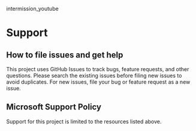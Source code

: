 intermission_youtube
# Support

## How to file issues and get help

This project uses GitHub Issues to track bugs, feature requests, and other questions.
Please search the existing issues before filing new issues to avoid duplicates.
For new issues, file your bug or feature request as a new issue.

## Microsoft Support Policy

Support for this project is limited to the resources listed above.
